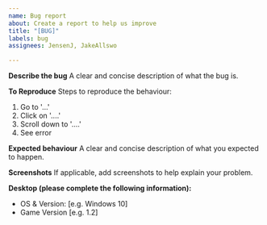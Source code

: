 ```yaml
---
name: Bug report
about: Create a report to help us improve
title: "[BUG]"
labels: bug
assignees: JensenJ, JakeAllswo

---
```


**Describe the bug**
A clear and concise description of what the bug is.

**To Reproduce**
Steps to reproduce the behaviour:
1. Go to '...'
2. Click on '....'
3. Scroll down to '....'
4. See error

**Expected behaviour**
A clear and concise description of what you expected to happen.

**Screenshots**
If applicable, add screenshots to help explain your problem.

**Desktop (please complete the following information):**
 - OS & Version: [e.g. Windows 10]
 - Game Version [e.g. 1.2]
